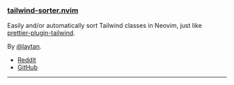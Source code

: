 <h3 id="new-tailwind-sorter.nvim">
  <a href="#new-tailwind-sorter.nvim">
    <span class="icon-text">
      <span class="icon">
        <i class="fa-solid fa-book"></i>
      </span>
    </span>
    <span>tailwind-sorter.nvim</span>
  </a>
</h3>

Easily and/or automatically sort Tailwind classes in Neovim, just like 
[prettier-plugin-tailwind](https://github.com/tailwindlabs/prettier-plugin-tailwindcss).

By [@laytan](https://github.com/laytan).

- [Reddit](https://www.reddit.com/r/neovim/comments/10zxl6i/introducing_tailwindsorternvim/)
- [GitHub](https://github.com/laytan/tailwind-sorter.nvim)

---

